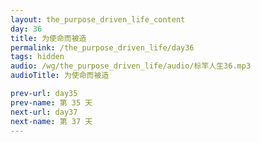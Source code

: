 ```yaml
---
layout: the_purpose_driven_life_content
day: 36
title: 为使命而被造
permalink: /the_purpose_driven_life/day36
tags: hidden
audio: /wg/the_purpose_driven_life/audio/标竿人生36.mp3
audioTitle: 为使命而被造

prev-url: day35
prev-name: 第 35 天
next-url: day37
next-name: 第 37 天
---
```


